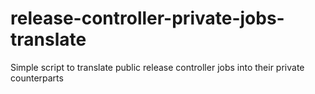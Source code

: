 # release-controller-private-jobs-translate
Simple script to translate public release controller jobs into their private counterparts
